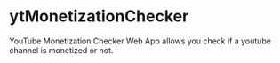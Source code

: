 ﻿# ytMonetizationChecker

YouTube Monetization Checker Web App allows you check if a youtube channel is monetized or not.

